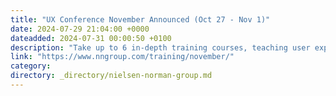 ```yaml
---
title: "UX Conference November Announced (Oct 27 - Nov 1)"
date: 2024-07-29 21:04:00 +0000
dateadded: 2024-07-31 00:00:50 +0100
description: "Take up to 6 in-depth training courses, teaching user experience best practices for successful design. Courses focused on long-lasting skills for UX professionals. October 27 - November 1, 2024."
link: "https://www.nngroup.com/training/november/"
category:
directory: _directory/nielsen-norman-group.md
---
```

